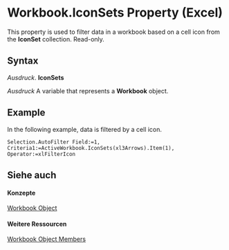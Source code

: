 
# Workbook.IconSets Property (Excel)

This property is used to filter data in a workbook based on a cell icon from the  **IconSet** collection. Read-only.


## Syntax

 _Ausdruck_. **IconSets**

 _Ausdruck_ A variable that represents a **Workbook** object.


## Example

In the following example, data is filtered by a cell icon.


```
Selection.AutoFilter Field:=1, Criteria1:=ActiveWorkbook.IconSets(xl3Arrows).Item(1), Operator:=xlFilterIcon
```


## Siehe auch


#### Konzepte


[Workbook Object](8c00aa60-c974-eed3-0812-3c9625eb0d4c.md)
#### Weitere Ressourcen


[Workbook Object Members](http://msdn.microsoft.com/library/dce102a3-25de-3ff4-2ce5-bc56e08baca7%28Office.15%29.aspx)